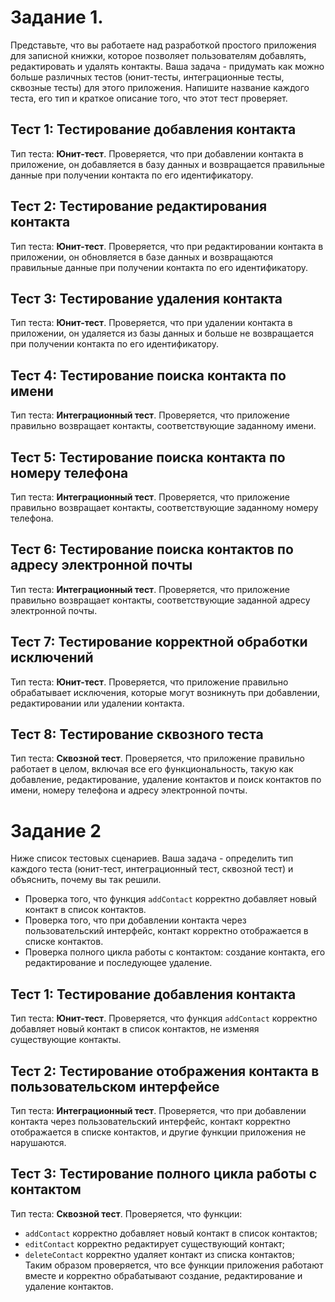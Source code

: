 # Задание 1.
Представьте, что вы работаете над разработкой простого приложения для записной книжки, которое позволяет пользователям добавлять, редактировать и удалять контакты. Ваша задача - придумать как можно больше различных тестов (юнит-тесты, интеграционные тесты, сквозные тесты) для этого приложения. Напишите название каждого теста, его тип и краткое описание того, что этот тест проверяет.
## Тест 1: Тестирование добавления контакта
Тип теста: **Юнит-тест**. Проверяется, что при добавлении контакта в приложение, он добавляется в базу данных и возвращается правильные данные при получении контакта по его идентификатору.
## Тест 2: Тестирование редактирования контакта
Тип теста: **Юнит-тест**. Проверяется, что при редактировании контакта в приложении, он обновляется в базе данных и возвращаются правильные данные при получении контакта по его идентификатору.
## Тест 3: Тестирование удаления контакта
Тип теста: **Юнит-тест**. Проверяется, что при удалении контакта в приложении, он удаляется из базы данных и больше не возвращается при получении контакта по его идентификатору.
## Тест 4: Тестирование поиска контакта по имени
Тип теста: **Интеграционный тест**. Проверяется, что приложение правильно возвращает контакты, соответствующие заданному имени.
## Тест 5: Тестирование поиска контакта по номеру телефона
Тип теста: **Интеграционный тест**. Проверяется, что приложение правильно возвращает контакты, соответствующие заданному номеру телефона.
## Тест 6: Тестирование поиска контактов по адресу электронной почты
Тип теста: **Интеграционный тест**. Проверяется, что приложение правильно возвращает контакты, соответствующие заданной адресу электронной почты.
## Тест 7: Тестирование корректной обработки исключений
Тип теста: **Юнит-тест**. Проверяется, что приложение правильно обрабатывает исключения, которые могут возникнуть при добавлении, редактировании или удалении контакта.
## Тест 8: Тестирование сквозного теста
Тип теста: **Сквозной тест**. Проверяется, что приложение правильно работает в целом, включая все его функциональность, такую как добавление, редактирование, удаление контактов и поиск контактов по имени, номеру телефона и адресу электронной почты.
# Задание 2
Ниже список тестовых сценариев. Ваша задача - определить тип каждого теста (юнит-тест, интеграционный тест, сквозной тест) и объяснить, почему вы так решили.
 - Проверка того, что функция `addContact` корректно добавляет новый контакт в список контактов.
 - Проверка того, что при добавлении контакта через пользовательский интерфейс, контакт корректно отображается в списке контактов.
 - Проверка полного цикла работы с контактом: создание контакта, его редактирование и последующее удаление.
## Тест 1: Тестирование добавления контакта
Тип теста: **Юнит-тест**. Проверяется, что функция `addContact` корректно добавляет новый контакт в список контактов, не изменяя существующие контакты.
## Тест 2: Тестирование отображения контакта в пользовательском интерфейсе
Тип теста: **Интеграционный тест**. Проверяется, что при добавлении контакта через пользовательский интерфейс, контакт корректно отображается в списке контактов, и другие функции приложения не нарушаются.
## Тест 3: Тестирование полного цикла работы с контактом
Тип теста: **Сквозной тест**. Проверяется, что функции:
 - `addContact` корректно добавляет новый контакт в список контактов;
 - `editContact` корректно редактирует существующий контакт;
 - `deleteContact` корректно удаляет контакт из списка контактов;    
Таким образом проверяется, что все функции приложения работают вместе и корректно обрабатывают создание, редактирование и удаление контактов.